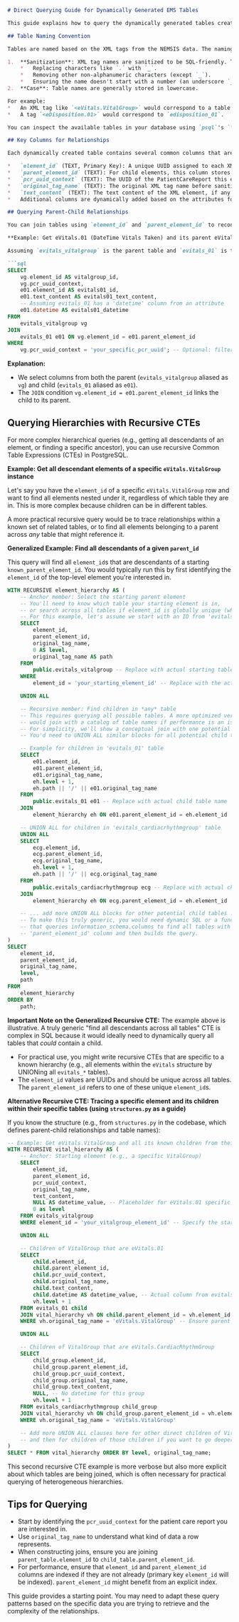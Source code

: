 ```markdown
# Direct Querying Guide for Dynamically Generated EMS Tables

This guide explains how to query the dynamically generated tables created by the NEMSIS XML ingestion process. Since the flat views (e.g., `v_evitals_flat`) have been removed, you will need to query the base tables directly.

## Table Naming Convention

Tables are named based on the XML tags from the NEMSIS data. The naming convention is as follows:

1.  **Sanitization**: XML tag names are sanitized to be SQL-friendly. This typically involves:
    *   Replacing characters like `.` with `_`.
    *   Removing other non-alphanumeric characters (except `_`).
    *   Ensuring the name doesn't start with a number (an underscore `_` might be prepended).
2.  **Case**: Table names are generally stored in lowercase.

For example:
*   An XML tag like `<eVitals.VitalGroup>` would correspond to a table named `evitals_vitalgroup`.
*   A tag `<eDisposition.01>` would correspond to `edisposition_01`.

You can inspect the available tables in your database using `psql`'s `\dt` command or by querying `information_schema.tables`.

## Key Columns for Relationships

Each dynamically created table contains several common columns that are essential for understanding relationships and data context:

*   `element_id` (TEXT, Primary Key): A unique UUID assigned to each XML element instance. This is the primary key for its table.
*   `parent_element_id` (TEXT): For child elements, this column stores the `element_id` of its direct parent element. For root elements of a section (e.g., the main `evitals` element), this will be `NULL`.
*   `pcr_uuid_context` (TEXT): The UUID of the PatientCareReport this element belongs to. Useful for filtering data for a specific report.
*   `original_tag_name` (TEXT): The original XML tag name before sanitization (e.g., `eVitals.VitalGroup`).
*   `text_content` (TEXT): The text content of the XML element, if any.
*   Additional columns are dynamically added based on the attributes found in the XML elements. For example, if an element `<eVitals.01 DateTime="2023-01-01T12:00:00">` exists, the `evitals_01` table would likely have a `datetime` column.

## Querying Parent-Child Relationships

You can join tables using `element_id` and `parent_element_id` to reconstruct the hierarchy.

**Example: Get eVitals.01 (DateTime Vitals Taken) and its parent eVitals.VitalGroup**

Assuming `evitals_vitalgroup` is the parent table and `evitals_01` is the child table:

```sql
SELECT
    vg.element_id AS vitalgroup_id,
    vg.pcr_uuid_context,
    e01.element_id AS evitals01_id,
    e01.text_content AS evitals01_text_content,
    -- Assuming evitals_01 has a 'datetime' column from an attribute
    e01.datetime AS evitals01_datetime
FROM
    evitals_vitalgroup vg
JOIN
    evitals_01 e01 ON vg.element_id = e01.parent_element_id
WHERE
    vg.pcr_uuid_context = 'your_specific_pcr_uuid'; -- Optional: filter by PCR
```

**Explanation:**
*   We select columns from both the parent (`evitals_vitalgroup` aliased as `vg`) and child (`evitals_01` aliased as `e01`).
*   The `JOIN` condition `vg.element_id = e01.parent_element_id` links the child to its parent.

## Querying Hierarchies with Recursive CTEs

For more complex hierarchical queries (e.g., getting all descendants of an element, or finding a specific ancestor), you can use recursive Common Table Expressions (CTEs) in PostgreSQL.

**Example: Get all descendant elements of a specific `eVitals.VitalGroup` instance**

Let's say you have the `element_id` of a specific `eVitals.VitalGroup` row and want to find all elements nested under it, regardless of which table they are in. This is more complex because children can be in different tables.

A more practical recursive query would be to trace relationships within a known set of related tables, or to find all elements belonging to a parent across *any* table that might reference it.

**Generalized Example: Find all descendants of a given `parent_id`**

This query will find all `element_id`s that are descendants of a starting `known_parent_element_id`. You would typically run this by first identifying the `element_id` of the top-level element you're interested in.

```sql
WITH RECURSIVE element_hierarchy AS (
    -- Anchor member: Select the starting parent element
    -- You'll need to know which table your starting element is in,
    -- or search across all tables if element_id is globally unique (which it is).
    -- For this example, let's assume we start with an ID from 'evitals_vitalgroup'
    SELECT
        element_id,
        parent_element_id,
        original_tag_name,
        0 AS level,
        original_tag_name AS path
    FROM
        public.evitals_vitalgroup -- Replace with actual starting table if known
    WHERE
        element_id = 'your_starting_element_id' -- Replace with the actual ID

    UNION ALL

    -- Recursive member: Find children in *any* table
    -- This requires querying all possible tables. A more optimized version
    -- would join with a catalog of table names if performance is an issue.
    -- For simplicity, we'll show a conceptual join with one potential child table.
    -- You'd need to UNION ALL similar blocks for all potential child table types.

    -- Example for children in 'evitals_01' table
    SELECT
        e01.element_id,
        e01.parent_element_id,
        e01.original_tag_name,
        eh.level + 1,
        eh.path || '/' || e01.original_tag_name
    FROM
        public.evitals_01 e01 -- Replace with actual child table name
    JOIN
        element_hierarchy eh ON e01.parent_element_id = eh.element_id

    -- UNION ALL for children in 'evitals_cardiacrhythmgroup' table
    UNION ALL
    SELECT
        ecg.element_id,
        ecg.parent_element_id,
        ecg.original_tag_name,
        eh.level + 1,
        eh.path || '/' || ecg.original_tag_name
    FROM
        public.evitals_cardiacrhythmgroup ecg -- Replace with actual child table name
    JOIN
        element_hierarchy eh ON ecg.parent_element_id = eh.element_id

    -- ... add more UNION ALL blocks for other potential child tables ...
    -- To make this truly generic, you would need dynamic SQL or a function
    -- that queries information_schema.columns to find all tables with a
    -- 'parent_element_id' column and then builds the query.
)
SELECT
    element_id,
    parent_element_id,
    original_tag_name,
    level,
    path
FROM
    element_hierarchy
ORDER BY
    path;
```

**Important Note on the Generalized Recursive CTE:**
The example above is illustrative. A truly generic "find all descendants across all tables" CTE is complex in SQL because it would ideally need to dynamically query all tables that *could* contain a child.
*   For practical use, you might write recursive CTEs that are specific to a known hierarchy (e.g., all elements within the `eVitals` structure by UNIONing all `evitals_*` tables).
*   The `element_id` values are UUIDs and should be unique across all tables. The `parent_element_id` refers to one of these unique `element_id`s.

**Alternative Recursive CTE: Tracing a specific element and its children within their specific tables (using `structures.py` as a guide)**

If you know the structure (e.g., from `structures.py` in the codebase, which defines parent-child relationships and table names):

```sql
-- Example: Get eVitals.VitalGroup and all its known children from their specific tables
WITH RECURSIVE vital_hierarchy AS (
    -- Anchor: Starting element (e.g., a specific VitalGroup)
    SELECT
        element_id,
        parent_element_id,
        pcr_uuid_context,
        original_tag_name,
        text_content,
        NULL AS datetime_value, -- Placeholder for eVitals.01 specific column
        0 as level
    FROM evitals_vitalgroup
    WHERE element_id = 'your_vitalgroup_element_id' -- Specify the starting parent

    UNION ALL

    -- Children of VitalGroup that are eVitals.01
    SELECT
        child.element_id,
        child.parent_element_id,
        child.pcr_uuid_context,
        child.original_tag_name,
        child.text_content,
        child.datetime AS datetime_value, -- Actual column from evitals_01
        vh.level + 1
    FROM evitals_01 child
    JOIN vital_hierarchy vh ON child.parent_element_id = vh.element_id
    WHERE vh.original_tag_name = 'eVitals.VitalGroup' -- Ensure parent is of the correct type

    UNION ALL

    -- Children of VitalGroup that are eVitals.CardiacRhythmGroup
    SELECT
        child_group.element_id,
        child_group.parent_element_id,
        child_group.pcr_uuid_context,
        child_group.original_tag_name,
        child_group.text_content,
        NULL, -- No datetime for this group
        vh.level + 1
    FROM evitals_cardiacrhythmgroup child_group
    JOIN vital_hierarchy vh ON child_group.parent_element_id = vh.element_id
    WHERE vh.original_tag_name = 'eVitals.VitalGroup'

    -- Add more UNION ALL clauses here for other direct children of VitalGroup
    -- and then for children of those children if you want to go deeper and know the structure
)
SELECT * FROM vital_hierarchy ORDER BY level, original_tag_name;
```

This second recursive CTE example is more verbose but also more explicit about which tables are being joined, which is often necessary for practical querying of heterogeneous hierarchies.

## Tips for Querying
*   Start by identifying the `pcr_uuid_context` for the patient care report you are interested in.
*   Use `original_tag_name` to understand what kind of data a row represents.
*   When constructing joins, ensure you are joining `parent_table.element_id` to `child_table.parent_element_id`.
*   For performance, ensure that `element_id` and `parent_element_id` columns are indexed if they are not already (primary key `element_id` will be indexed). `parent_element_id` might benefit from an explicit index.

This guide provides a starting point. You may need to adapt these query patterns based on the specific data you are trying to retrieve and the complexity of the relationships.
```
